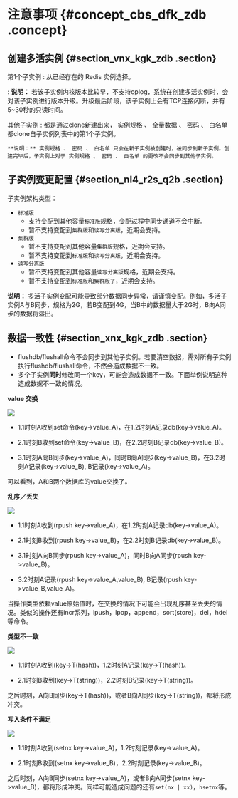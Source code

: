 # 注意事项 {#concept_cbs_dfk_zdb .concept}

## 创建多活实例 {#section_vnx_kgk_zdb .section}

 第1个子实例
 :   从已经存在的 Redis 实例选择。

 :   **说明：** 若该子实例内核版本比较早，不支持oplog，系统在创建多活实例时，会对该子实例进行版本升级。升级最后阶段，该子实例上会有TCP连接闪断，并有5~30秒的只读时间。

  其他子实例
 :   都是通过clone新建出来， 实例规格 、 全量数据 、 密码 、 白名单 都clone自子实例列表中的第1个子实例。

    **说明：** 实例规格 、 密码 、 白名单 只会在新子实例被创建时，被同步到新子实例。创建完毕后，子实例上对于 实例规格 、 密码 、 白名单 的更改不会同步到其他子实例。

 ## 子实例变更配置 {#section_nl4_r2s_q2b .section}

子实例架构类型：

-   `标准版` 
    -   支持变配到其他容量`标准版`规格，变配过程中同步通道不会中断。
    -   暂不支持变配到`集群版`和`读写分离版`，近期会支持。
-   `集群版` 
    -   暂不支持变配到其他容量`集群版`规格，近期会支持。
    -   暂不支持变配到`标准版`和`读写分离版`，近期会支持。
-   `读写分离版` 
    -   暂不支持变配到其他容量`读写分离版`规格，近期会支持。
    -   暂不支持变配到`标准版`和`集群版了`，近期会支持。

**说明：** 多活子实例变配可能导致部分数据同步异常，请谨慎变配。例如，多活子实例A与B同步，规格为2G，若B变配到4G，当B中的数据量大于2G时，B向A同步的数据将溢出。

## 数据一致性 {#section_xnx_kgk_zdb .section}

-   flushdb/flushall命令不会同步到其他子实例。若要清空数据，需对所有子实例执行flushdb/flushall命令，不然会造成数据不一致。
-   多个子实例**同时**修改同一个key，可能会造成数据不一致。下面举例说明这种造成数据不一致的情况。

**value 交换**

![](http://static-aliyun-doc.oss-cn-hangzhou.aliyuncs.com/assets/img/14012/15668104864896_zh-CN.png)

-   1.1时刻A收到set命令\(key-\>value\_A\)，在1.2时刻A记录db\(key-\>value\_A\)。

-   2.1时刻B收到set命令\(key-\>value\_B\)，在2.2时刻B记录db\(key-\>value\_B\)。

-   3.1时刻A向B同步\(key-\>value\_A\)，同时B向A同步\(key-\>value\_B\)，在3.2时刻A记录\(key-\>value\_B\), B记录\(key-\>value\_A\)。


可以看到，A和B两个数据库的value交换了。

**乱序／丢失**

![](http://static-aliyun-doc.oss-cn-hangzhou.aliyuncs.com/assets/img/14012/15668104864897_zh-CN.png)

-   1.1时刻A收到\(rpush key-\>value\_A\)，在1.2时刻A记录db\(key-\>value\_A\)。

-   2.1时刻B收到\(rpush key-\>value\_B\)，在2.2时刻B记录db\(key-\>value\_B\)。

-   3.1时刻A向B同步\(rpush key-\>value\_A\)，同时B向A同步\(rpush key-\>value\_B\)。

-   3.2时刻A记录\(rpush key-\>value\_A,value\_B\), B记录\(rpush key-\>value\_B,value\_A\)。


当操作类型依赖value原始值时，在交换的情况下可能会出现乱序甚至丢失的情况。类似的操作还有incr系列，lpush，lpop，append，sort\(store\)，del，hdel等命令。

**类型不一致**

![](http://static-aliyun-doc.oss-cn-hangzhou.aliyuncs.com/assets/img/14012/15668104864898_zh-CN.png)

-   1.1时刻A收到\(key-\>T\(hash\)\)，1.2时刻A记录\(key-\>T\(hash\)\)。

-   2.1时刻B收到\(key-\>T\(string\)\)，2.2时刻B记录\(key-\>T\(string\)\)。


之后时刻，A向B同步\(key-\>T\(hash\)\)，或者B向A同步\(key-\>T\(string\)\)，都将形成冲突。

**写入条件不满足**

![](http://static-aliyun-doc.oss-cn-hangzhou.aliyuncs.com/assets/img/14012/15668104874899_zh-CN.png)

-   1.1时刻A收到\(setnx key-\>value\_A\)，1.2时刻记录\(key-\>value\_A\)。

-   2.1时刻B收到\(setnx key-\>value\_B\)，2.2时刻记录\(key-\>value\_B\)。


之后时刻，A向B同步\(setnx key-\>value\_A\)，或者B向A同步\(setnx key-\>value\_B\)，都将形成冲突。同样可能造成问题的还有`set(nx | xx)`，`hsetnx`等。

